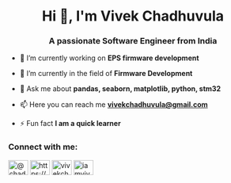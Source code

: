 <h1 align="center">Hi 👋, I'm Vivek Chadhuvula</h1>
<h3 align="center">A passionate Software Engineer from India</h3>

- 🔭 I’m currently working on **EPS firmware development**

- 🌱 I’m currently in the field of  **Firmware Development**

- 💬 Ask me about **pandas, seaborn, matplotlib, python, stm32**

- 📫 Here you can reach me **vivekchadhuvula@gmail.com**

- ⚡ Fun fact **I am a quick learner**

<h3 align="left">Connect with me:</h3>
<p align="left">
<a href="https://twitter.com/@chadhuvulavivek" target="blank"><img align="center" src="https://raw.githubusercontent.com/rahuldkjain/github-profile-readme-generator/master/src/images/icons/Social/twitter.svg" alt="@chadhuvulavivek" height="30" width="40" /></a>
<a href="https://www.linkedin.com/in/vivek-chadhuvula" target="blank"><img align="center" src="https://raw.githubusercontent.com/rahuldkjain/github-profile-readme-generator/master/src/images/icons/Social/linked-in-alt.svg" alt="https://www.linkedin.com/in/vivek-chadhuvula?utm_source=share&utm_campaign=share_via&utm_content=profile&utm_medium=android_app" height="30" width="40" /></a>
<a href="https://kaggle.com/vivekchadhuvula" target="blank"><img align="center" src="https://raw.githubusercontent.com/rahuldkjain/github-profile-readme-generator/master/src/images/icons/Social/kaggle.svg" alt="vivekchadhuvula" height="30" width="40" /></a>
<a href="https://instagram.com/iamvivekchadhuvula" target="blank"><img align="center" src="https://raw.githubusercontent.com/rahuldkjain/github-profile-readme-generator/master/src/images/icons/Social/instagram.svg" alt="iamvivekchadhuvula" height="30" width="40" /></a>
</p>

